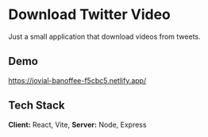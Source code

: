 
# Download Twitter Video

Just a small application that download videos from tweets.


## Demo

https://jovial-banoffee-f5cbc5.netlify.app/


## Tech Stack

**Client:** React, Vite, 
**Server:** Node, Express

